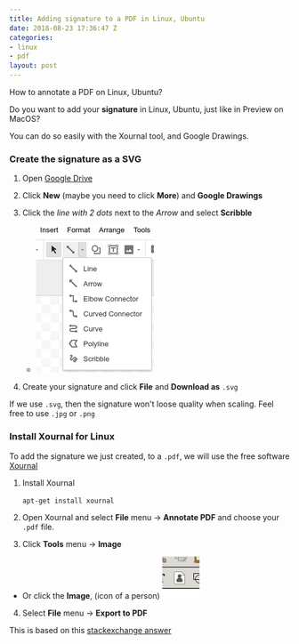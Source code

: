 ```yaml
---
title: Adding signature to a PDF in Linux, Ubuntu
date: 2018-08-23 17:36:47 Z
categories:
- linux
- pdf
layout: post
---
```


How to annotate a PDF on Linux, Ubuntu?

Do you want to add your **signature** in Linux, Ubuntu, just like in Preview on MacOS?

You can do so easily with the Xournal tool, and Google Drawings.

### Create the signature as a SVG


1. Open <a href="http://drive.google.com/" target="_blank">Google Drive</a>


2. Click **New** (maybe you need to click **More**) and **Google Drawings**

3. Click the *line with 2 dots* next to the *Arrow* and select **Scribble**

    * ![Google Draw](/assets/googledraw.png)
4. Create your signature and click **File** and **Download as** `.svg`

If we use `.svg`, then the signature won't loose quality when scaling. Feel free to use `.jpg` or `.png`


### Install Xournal for Linux

To add the signature we just created, to a `.pdf`, we will use the free software [Xournal](http://xournal.sourceforge.net/)

1. Install Xournal

    `apt-get install xournal`

2. Open Xournal and select **File** menu -> **Annotate PDF** and choose your `.pdf` file.

3. Click **Tools** menu -> **Image**
  * Or click the **Image**, (icon of a person) ![Xournal](/assets/xournal.png)

4. Select **File** menu -> **Export to PDF**


This is based on this [stackexchange answer](https://unix.stackexchange.com/questions/85873/how-can-i-add-a-signature-png-to-a-pdf-in-linux)
